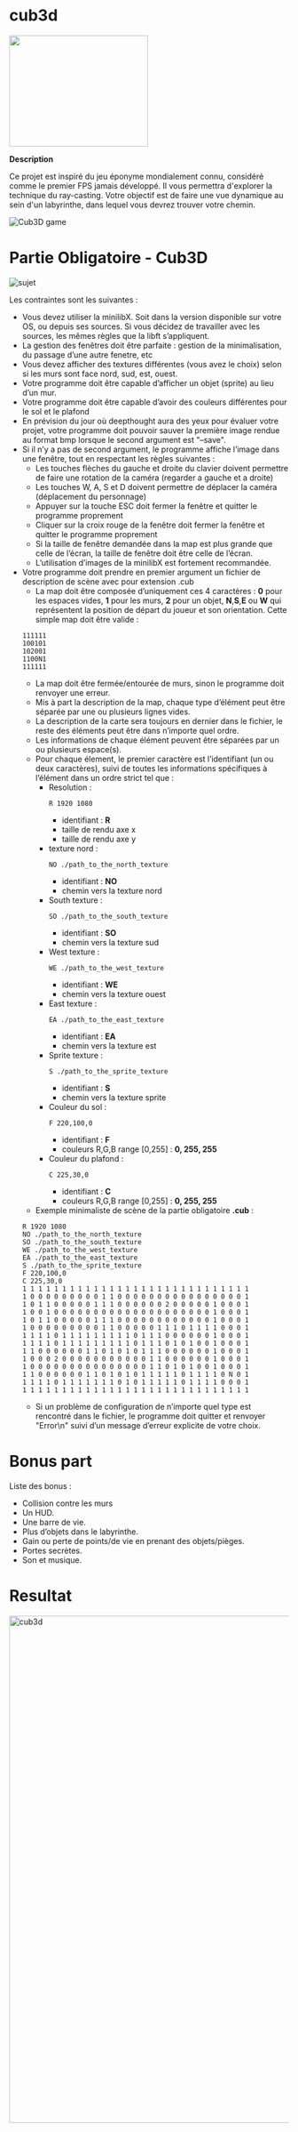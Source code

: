 # cub3d

<img src="https://user-images.githubusercontent.com/45235527/96751780-e4a25780-13cd-11eb-9d06-aa687ff25143.png" width="250" height="200" />

<strong>Description</strong>

Ce projet est inspiré du jeu éponyme mondialement connu, considéré comme le premier FPS jamais développé. Il vous permettra d'explorer la technique du ray-casting. Votre objectif est de faire une vue dynamique au sein d'un labyrinthe, dans lequel vous devrez trouver votre chemin.

![Cub3D game](https://user-images.githubusercontent.com/12557272/104809388-33a13280-57ed-11eb-8597-f839010e8a49.gif)

# Partie Obligatoire - Cub3D

![sujet](https://user-images.githubusercontent.com/45235527/97051624-c419ff00-157f-11eb-9e39-bf54a70006c7.PNG)

Les contraintes sont les suivantes :
- Vous devez utiliser la minilibX. Soit dans la version disponible sur votre OS, ou
depuis ses sources. Si vous décidez de travailler avec les sources, les mêmes règles
que la libft s’appliquent.
- La gestion des fenêtres doit être parfaite : gestion de la minimalisation, du passage
d’une autre fenetre, etc
- Vous devez afficher des textures différentes (vous avez le choix) selon si les murs
sont face nord, sud, est, ouest.
- Votre programme doit être capable d’afficher un objet (sprite) au lieu d’un mur.
- Votre programme doit être capable d’avoir des couleurs différentes pour le sol et
le plafond
- En prévision du jour où deepthought aura des yeux pour évaluer votre projet,
votre programme doit pouvoir sauver la première image rendue au format bmp
lorsque le second argument est "–save".
- Si il n’y a pas de second argument, le programme affiche l’image dans une fenêtre,
tout en respectant les règles suivantes :
  - Les touches flèches du gauche et droite du clavier doivent permettre de faire
une rotation de la caméra (regarder a gauche et a droite)
  - Les touches W, A, S et D doivent permettre de déplacer la caméra (déplacement
du personnage)
  - Appuyer sur la touche ESC doit fermer la fenêtre et quitter le programme
proprement
  - Cliquer sur la croix rouge de la fenêtre doit fermer la fenêtre et quitter le
programme proprement
  - Si la taille de fenêtre demandée dans la map est plus grande que celle de l’écran,
la taille de fenêtre doit être celle de l’écran.
  - L’utilisation d’images de la minilibX est fortement recommandée.
- Votre programme doit prendre en premier argument un fichier de description de
scène avec pour extension .cub
  - La map doit être composée d’uniquement ces 4 caractères : <strong>0</strong> pour les espaces
vides, <strong>1</strong> pour les murs, <strong>2</strong> pour un objet, <strong>N</strong>,<strong>S</strong>,<strong>E</strong> ou <strong>W</strong> qui représentent la
position de départ du joueur et son orientation.
Cette simple map doit être valide :
  ```
  111111
  100101
  102001
  1100N1
  111111
  ```
  - La map doit être fermée/entourée de murs, sinon le programme doit renvoyer
une erreur.
  - Mis à part la description de la map, chaque type d’élément peut être séparée
par une ou plusieurs lignes vides.
  - La description de la carte sera toujours en dernier dans le fichier, le reste des
éléments peut être dans n’importe quel ordre.
  - Les informations de chaque élément peuvent être séparées par un ou plusieurs
espace(s).
  - Pour chaque élement, le premier caractère est l’identifiant (un ou deux caractères), suivi de toutes les informations spécifiques à l’élément dans un ordre
strict tel que :
    - Resolution :
        ```
        R 1920 1080
        ```
      - identifiant : <strong>R</strong>
      - taille de rendu axe x
      - taille de rendu axe y
    - texture nord :
      ```
      NO ./path_to_the_north_texture
      ```
      - identifiant : <strong>NO</strong>
      - chemin vers la texture nord
    - South texture :
      ```
      SO ./path_to_the_south_texture
      ```
      - identifiant : <strong>SO</strong>
      - chemin vers la texture sud
    - West texture :
      ```
      WE ./path_to_the_west_texture
      ```
      - identifiant : <strong>WE</strong>
      - chemin vers la texture ouest
    - East texture :
      ```
      EA ./path_to_the_east_texture
      ```
      - identifiant : <strong>EA</strong>
      - chemin vers la texture est
    - Sprite texture :
      ```
      S ./path_to_the_sprite_texture
      ```
      - identifiant : <strong>S</strong>
      - chemin vers la texture sprite
    - Couleur du sol :
      ```
      F 220,100,0
      ```
      - identifiant : <strong>F</strong>
      - couleurs R,G,B range [0,255] : <strong>0, 255, 255</strong>
    - Couleur du plafond :
      ```
      C 225,30,0
      ```
      - identifiant : <strong>C</strong>
      - couleurs R,G,B range [0,255] : <strong>0, 255, 255</strong>
  - Exemple minimaliste de scène de la partie obligatoire <strong>.cub</strong> :
  ```
  R 1920 1080
  NO ./path_to_the_north_texture
  SO ./path_to_the_south_texture
  WE ./path_to_the_west_texture
  EA ./path_to_the_east_texture
  S ./path_to_the_sprite_texture
  F 220,100,0
  C 225,30,0
  1 1 1 1 1 1 1 1 1 1 1 1 1 1 1 1 1 1 1 1 1 1 1 1 1 1 1 1 1
  1 0 0 0 0 0 0 0 0 0 1 1 0 0 0 0 0 0 0 0 0 0 0 0 0 0 0 0 1
  1 0 1 1 0 0 0 0 0 1 1 1 0 0 0 0 0 0 2 0 0 0 0 0 1 0 0 0 1
  1 0 0 1 0 0 0 0 0 0 0 0 0 0 0 0 0 0 0 0 0 0 0 0 1 0 0 0 1
  1 0 1 1 0 0 0 0 0 1 1 1 0 0 0 0 0 0 0 0 0 0 0 0 1 0 0 0 1
  1 0 0 0 0 0 0 0 0 0 1 1 0 0 0 0 0 1 1 1 0 1 1 1 1 0 0 0 1
  1 1 1 1 0 1 1 1 1 1 1 1 1 1 0 1 1 1 0 0 0 0 0 0 1 0 0 0 1
  1 1 1 1 0 1 1 1 1 1 1 1 1 1 0 1 1 1 0 1 0 1 0 0 1 0 0 0 1
  1 1 0 0 0 0 0 0 1 1 0 1 0 1 0 1 1 1 0 0 0 0 0 0 1 0 0 0 1
  1 0 0 0 2 0 0 0 0 0 0 0 0 0 0 0 1 1 0 0 0 0 0 0 1 0 0 0 1
  1 0 0 0 0 0 0 0 0 0 0 0 0 0 0 0 1 1 0 1 0 1 0 0 1 0 0 0 1
  1 1 0 0 0 0 0 0 1 1 0 1 0 1 0 1 1 1 1 1 0 1 1 1 1 0 N 0 1
  1 1 1 1 0 1 1 1 1 1 1 1 0 1 0 1 1 1 1 1 0 1 1 1 1 0 0 0 1
  1 1 1 1 1 1 1 1 1 1 1 1 1 1 1 1 1 1 1 1 1 1 1 1 1 1 1 1 1
  ```
  - Si un problème de configuration de n’importe quel type est rencontré dans
le fichier, le programme doit quitter et renvoyer "Error\n" suivi d’un message
d’erreur explicite de votre choix.


# Bonus part

Liste des bonus :
- Collision contre les murs
- Un HUD.
- Une barre de vie.
- Plus d’objets dans le labyrinthe.
- Gain ou perte de points/de vie en prenant des objets/pièges.
- Portes secrètes.
- Son et musique.


# Resultat

<img width="912" alt="cub3d" src="https://user-images.githubusercontent.com/12557272/104809325-c9888d80-57ec-11eb-85e3-b9d14c208b9f.png">
